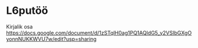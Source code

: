 # L6putöö
Kirjalik osa
https://docs.google.com/document/d/1zSTqlH0ag1PQ1AQldG5_y2VSIbGXgOyonnNUKKWVU7w/edit?usp=sharing
